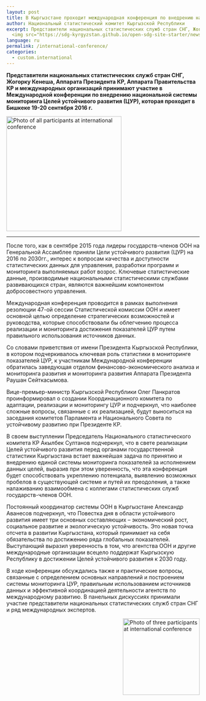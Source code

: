 ```yaml
---
layout: post
title: В Кыргызстане проходит международная конференция по внедрению национальной системы мониторинга Целей устойчивого развития
author: Национальный статистический комитет Кыргызской Республики
excerpt: Представители национальных статистических служб стран СНГ, Жогорку Кенеша, Аппарата Президента КР, Аппарата Правительства КР и международных организаций принимают участие в Международной конференции по внедрению национальной системы мониторинга Целей устойчивого развития (ЦУР), которая проходит в Бишкеке 19-20 сентября 2016 г.
  <img src="https://sdg-kyrgyzstan.github.io/open-sdg-site-starter/news-images/group-photo-international-conference-1.jpg" alt="Photo of all participants at international conference" height="300px" align="center">
language: ru
permalink: /international-conference/
categories:
  - custom.international
---
```


**Представители национальных статистических служб стран СНГ, Жогорку Кенеша, Аппарата Президента КР, Аппарата Правительства КР и международных организаций принимают участие в Международной конференции по внедрению национальной системы мониторинга Целей устойчивого развития (ЦУР), которая проходит в Бишкеке 19-20 сентября 2016 г.**

<img src="https://sdg-kyrgyzstan.github.io/open-sdg-site-starter/news-images/group-photo-international-conference-1.jpg" alt="Photo of all participants at international conference" height="300px" align="middle">

***

После того, как в сентябре 2015 года лидеры государств-членов ООН на Генеральной Ассамблее приняли Цели устойчивого развития (ЦУР) на 2016 по 2030гг., интерес к вопросам качества и доступности статистических данных для управления, разработки программ и мониторинга выполняемых работ возрос. Ключевые статистические данные, производимые национальными статистическими службами развивающихся стран, являются важнейшим компонентом добросовестного управления.

Международная конференция проводится в рамках выполнения резолюции 47-ой сессии Статистической комиссии ООН и имеет основной целью определение стратегических возможностей и руководства, которые способствовали бы облегчению процесса реализации и мониторинга достижения показателей ЦУР путем правильного использования источников данных.

Со словами приветствия от имени Президента Кыргызской Республики, в котором подчеркивалось ключевая роль статистики в мониторинге показателей ЦУР, к участникам Международной конференции обратилась заведующая отделом финансово-экономического анализа и мониторинга развития и мониторинга развития Аппарата Президента Раушан Сейткасымова.

Вице-премьер-министр Кыргызской Республики Олег Панкратов проинформировал о создании Координационного комитета по адаптации, реализации и мониторингу ЦУР и подчеркнул, что наиболее сложные вопросы, связанные с их реализацией, будут выноситься на заседания комитетов Парламента и Национального Совета по устойчивому развитию при Президенте КР.

В своем выступлении Председатель Национального статистического комитета КР Акылбек Султанов подчеркнул, что в свете реализации Целей устойчивого развития перед органами государственной статистики Кыргызстана встает важнейшая задача по принятию и внедрению единой системы мониторинга показателей за исполнением данных целей, выразив при этом уверенность, что эта конференция будет способствовать укреплению потенциала, выявлению возможных пробелов в существующей системе и путей их преодоления, а также налаживанию взаимообмена с коллегами статистических служб государств-членов ООН.

Постоянный координатор системы ООН в Кыргызстане Александр Аванесов подчеркнул, что Повестка дня в области устойчивого развития имеет три основных составляющих – экономический рост, социальное развитие и экологическую устойчивость. Это новая точка отсчета в развитии Кыргызстана, который принимает на себя обязательства по достижению ряда глобальных показателей. Выступающий выразил уверенность в том, что агентства ООН и другие международные организации всецело поддержат Кыргызскую Республику в достижении Целей устойчивого развития к 2030 году.

В ходе конференции обсуждались также и практические вопросы, связанные с определением основных направлений и построением системы мониторинга ЦУР, правильным использованием источников данных и эффективной координацией деятельности агентств по международному развитию. В панельных дискуссиях принимали участие представители национальных статистических служб стран СНГ и ряд международных экспертов.

<img src="https://sdg-kyrgyzstan.github.io/open-sdg-site-starter/news-images/group-photo-international-conference-2.jpg" alt="Photo of three participants at international conference" height="200px" align="right">

